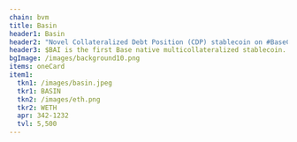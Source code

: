 ```yaml
---
chain: bvm
title: Basin
header1: Basin
header2: "Novel Collateralized Debt Position (CDP) stablecoin on #BaseChain"
header3: $BAI is the first Base native multicollateralized stablecoin.
bgImage: /images/background10.png
items: oneCard
item1:
  tkn1: /images/basin.jpeg
  tkr1: BASIN
  tkn2: /images/eth.png
  tkr2: WETH
  apr: 342-1232
  tvl: 5,500
---
```

